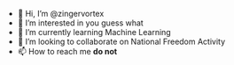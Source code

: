 - 👋 Hi, I’m @zingervortex
- 👀 I’m interested in you guess what
- 🌱 I’m currently learning Machine Learning
- 💞️ I’m looking to collaborate on National Freedom Activity
- 📫 How to reach me **do not**

<!---
zingervortex/zingervortex is a ✨ special ✨ repository because its `README.md` (this file) appears on your GitHub profile.
You can click the Preview link to take a look at your changes.
--->
